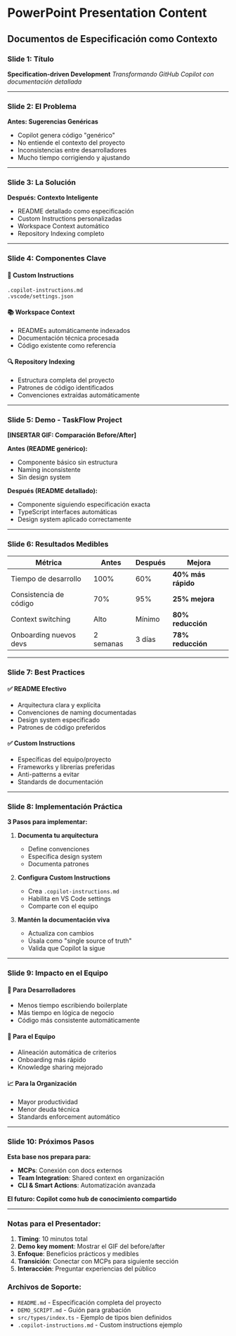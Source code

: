 # PowerPoint Presentation Content
## Documentos de Especificación como Contexto

### Slide 1: Título
**Specification-driven Development**
*Transformando GitHub Copilot con documentación detallada*

---

### Slide 2: El Problema
**Antes: Sugerencias Genéricas**
- Copilot genera código "genérico"
- No entiende el contexto del proyecto
- Inconsistencias entre desarrolladores
- Mucho tiempo corrigiendo y ajustando

---

### Slide 3: La Solución
**Después: Contexto Inteligente**
- README detallado como especificación
- Custom Instructions personalizadas
- Workspace Context automático
- Repository Indexing completo

---

### Slide 4: Componentes Clave

#### 🎯 **Custom Instructions**
```
.copilot-instructions.md
.vscode/settings.json
```

#### 📚 **Workspace Context**
- READMEs automáticamente indexados
- Documentación técnica procesada
- Código existente como referencia

#### 🔍 **Repository Indexing**
- Estructura completa del proyecto
- Patrones de código identificados
- Convenciones extraídas automáticamente

---

### Slide 5: Demo - TaskFlow Project

**[INSERTAR GIF: Comparación Before/After]**

**Antes (README genérico):**
- Componente básico sin estructura
- Naming inconsistente
- Sin design system

**Después (README detallado):**
- Componente siguiendo especificación exacta
- TypeScript interfaces automáticas
- Design system aplicado correctamente

---

### Slide 6: Resultados Medibles

| Métrica | Antes | Después | Mejora |
|---------|-------|---------|--------|
| Tiempo de desarrollo | 100% | 60% | **40% más rápido** |
| Consistencia de código | 70% | 95% | **25% mejora** |
| Context switching | Alto | Mínimo | **80% reducción** |
| Onboarding nuevos devs | 2 semanas | 3 días | **78% reducción** |

---

### Slide 7: Best Practices

#### ✅ **README Efectivo**
- Arquitectura clara y explícita
- Convenciones de naming documentadas
- Design system especificado
- Patrones de código preferidos

#### ✅ **Custom Instructions**
- Específicas del equipo/proyecto
- Frameworks y librerías preferidas
- Anti-patterns a evitar
- Standards de documentación

---

### Slide 8: Implementación Práctica

**3 Pasos para implementar:**

1. **Documenta tu arquitectura**
   - Define convenciones
   - Especifica design system
   - Documenta patrones

2. **Configura Custom Instructions**
   - Crea `.copilot-instructions.md`
   - Habilita en VS Code settings
   - Comparte con el equipo

3. **Mantén la documentación viva**
   - Actualiza con cambios
   - Úsala como "single source of truth"
   - Valida que Copilot la sigue

---

### Slide 9: Impacto en el Equipo

#### 🚀 **Para Desarrolladores**
- Menos tiempo escribiendo boilerplate
- Más tiempo en lógica de negocio
- Código más consistente automáticamente

#### 👥 **Para el Equipo**
- Alineación automática de criterios
- Onboarding más rápido
- Knowledge sharing mejorado

#### 📈 **Para la Organización**
- Mayor productividad
- Menor deuda técnica
- Standards enforcement automático

---

### Slide 10: Próximos Pasos

**Esta base nos prepara para:**
- **MCPs**: Conexión con docs externos
- **Team Integration**: Shared context en organización
- **CLI & Smart Actions**: Automatización avanzada

**El futuro: Copilot como hub de conocimiento compartido**

---

### Notas para el Presentador:

1. **Timing**: 10 minutos total
2. **Demo key moment**: Mostrar el GIF del before/after
3. **Enfoque**: Beneficios prácticos y medibles
4. **Transición**: Conectar con MCPs para siguiente sección
5. **Interacción**: Preguntar experiencias del público

### Archivos de Soporte:
- `README.md` - Especificación completa del proyecto
- `DEMO_SCRIPT.md` - Guión para grabación
- `src/types/index.ts` - Ejemplo de tipos bien definidos
- `.copilot-instructions.md` - Custom instructions ejemplo
